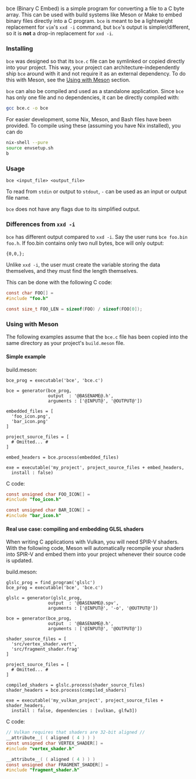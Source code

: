 bce (Binary C Embed) is a simple program for converting a file to a C byte array. This can be used with build systems like Meson or Make to embed binary files directly into a C program.
`bce` is meant to be a lightweight replacement for `vim`'s `xxd -i` command, but `bce`'s output is simpler/different, so it is **not** a drop-in replacement for `xxd -i`.
### Installing
`bce` was designed so that its `bce.c` file can be symlinked or copied directly into your project. This way, your project can architecture-independently ship `bce` around with it and not require it as an external dependency.
To do this with Meson, see the [Using with Meson](#using-with-meson) section.

`bce` can also be compiled and used as a standalone application. Since `bce` has only one file and no dependencies, it can be directly compiled with:
```bash
gcc bce.c -o bce
```

For easier development, some Nix, Meson, and Bash files have been provided. To compile using these (assuming you have Nix installed), you can do
```bash
nix-shell --pure
source envsetup.sh
b
```


### Usage
`bce <input_file> <output_file>`

To read from `stdin` or output to `stdout`, `-` can be used as an input or output file name.

`bce` does not have any flags due to its simplified output.

### Differences from `xxd -i`
`bce` has different output compared to `xxd -i`.
Say the user runs `bce foo.bin foo.h`. 
If foo.bin contains only two null bytes, bce will only output:
```
{0,0,};
```

Unlike `xxd -i`, the user must create the variable storing the data themselves,
and they must find the length themselves. 

This can be done with the following C code:
```c
const char FOO[] =
#include "foo.h"

const size_t FOO_LEN = sizeof(FOO) / sizeof(FOO[0]);
```

### Using with Meson
The following examples assume that the `bce.c` file has been copied into the same directory as your project's `build.meson` file.

#### Simple example
build.meson:
```meson
bce_prog = executable('bce', 'bce.c')

bce = generator(bce_prog,
                output  : '@BASENAME@.h',
                arguments : ['@INPUT@', '@OUTPUT@'])

embedded_files = [
  'foo_icon.png',
  'bar_icon.png'
]

project_source_files = [
  # Omitted... #
]

embed_headers = bce.process(embedded_files)

exe = executable('my_project', project_source_files + embed_headers,
  install : false)
```
C code:
```c
const unsigned char FOO_ICON[] =
#include "foo_icon.h"

const unsigned char BAR_ICON[] =
#include "bar_icon.h"
```

#### Real use case: compiling and embedding GLSL shaders
When writing C applications with Vulkan, you will need SPIR-V shaders.
With the following code, Meson will automatically recompile your shaders into SPIR-V and embed them into your project whenever their source code is updated.

build.meson:
```meson
glslc_prog = find_program('glslc')
bce_prog = executable('bce', 'bce.c')

glslc = generator(glslc_prog,
                output  : '@BASENAME@.spv',
                arguments : ['@INPUT@', '-o', '@OUTPUT@'])

bce = generator(bce_prog,
                output  : '@BASENAME@.h',
                arguments : ['@INPUT@', '@OUTPUT@'])

shader_source_files = [
  'src/vertex_shader.vert',
  'src/fragment_shader.frag'
]

project_source_files = [
  # Omitted... #
]

compiled_shaders = glslc.process(shader_source_files)
shader_headers = bce.process(compiled_shaders)

exe = executable('my_vulkan_project', project_source_files + shader_headers,
  install : false, dependencies : [vulkan, glfw3])
```
C code:
```c
// Vulkan requires that shaders are 32-bit aligned //
__attribute__( ( aligned ( 4 ) ) )
const unsigned char VERTEX_SHADER[] =
#include "vertex_shader.h"

__attribute__( ( aligned ( 4 ) ) )
const unsigned char FRAGMENT_SHADER[] =
#include "fragment_shader.h"
```

